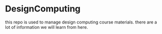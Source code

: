 # DesignComputing
this repo is used to manage design computing course materials.
there are a lot of information we will learn from here.
